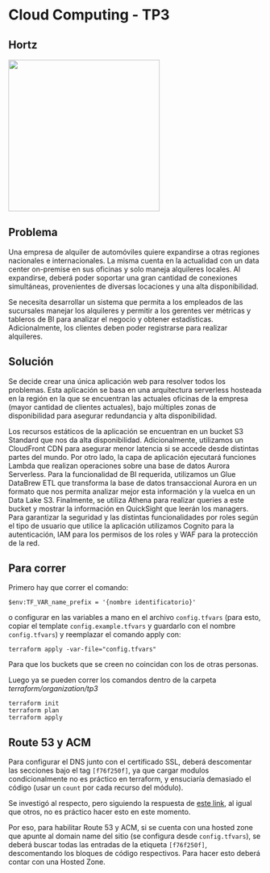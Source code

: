 # Cloud Computing - TP3

## Hortz
<img src="./resources/images/hortz.png" width="300" height="300" />

## Problema

Una empresa de alquiler de automóviles quiere expandirse a otras regiones nacionales e internacionales. La misma cuenta en la actualidad con un data center on-premise en sus oficinas y solo maneja alquileres locales. Al expandirse, deberá poder soportar una gran cantidad de conexiones simultáneas, provenientes de diversas locaciones y una alta disponibilidad.

Se necesita desarrollar un sistema que permita a los empleados de las sucursales manejar los alquileres y permitir a los gerentes ver métricas y tableros de BI para analizar el negocio y obtener estadísticas. Adicionalmente, los clientes deben poder registrarse para realizar alquileres.

## Solución

Se decide crear una única aplicación web para resolver todos los problemas. Esta aplicación se basa en una arquitectura serverless hosteada en la región en la que se encuentran las actuales oficinas de la empresa (mayor cantidad de clientes actuales), bajo múltiples zonas de disponibilidad para asegurar redundancia y alta disponibilidad.

Los recursos estáticos de la aplicación se encuentran en un bucket S3 Standard que nos da alta disponibilidad. Adicionalmente, utilizamos un CloudFront CDN para asegurar menor latencia si se accede desde distintas partes del mundo. Por otro lado, la capa de aplicación ejecutará funciones Lambda que realizan operaciones sobre una base de datos Aurora Serverless. Para la funcionalidad de BI requerida, utilizamos un Glue DataBrew ETL que transforma la base de datos transaccional Aurora en un formato que nos permita analizar mejor esta información y la vuelca en un Data Lake S3. Finalmente, se utiliza Athena para realizar queries a este bucket y mostrar la información en QuickSight que leerán los managers. Para garantizar la seguridad y las distintas funcionalidades por roles según el tipo de usuario que utilice la aplicación utilizamos Cognito para la autenticación, IAM para los permisos de los roles y WAF para la protección de la red.


## Para correr
Primero hay que correr el comando:
```
$env:TF_VAR_name_prefix = '{nombre identificatorio}'
```
o configurar en las variables a mano en el archivo `config.tfvars` (para esto, copiar el template `config.example.tfvars` y guardarlo con el nombre `config.tfvars`) y reemplazar el comando apply con:
```
terraform apply -var-file="config.tfvars"
```

Para que los buckets que se creen no coincidan con los de otras personas.

Luego ya se pueden correr los comandos dentro de la carpeta *terraform/organization/tp3*
```
terraform init
terraform plan
terraform apply
```

## Route 53 y ACM

Para configurar el DNS junto con el certificado SSL, deberá descomentar las secciones bajo el tag `[f76f250f]`, ya que cargar modulos condicionalmente no es práctico en terraform, y ensuciaría demasiado el código (usar un `count` por cada recurso del módulo).

Se investigó al respecto, pero siguiendo la respuesta de [este link](https://blog.dataminded.com/how-to-conditionally-disable-modules-in-terraform-f38fdbe34f1b), al igual que otros, no es práctico hacer esto en este momento.

Por eso, para habilitar Route 53 y ACM, si se cuenta con una hosted zone que apunte al domain name del sitio (se configura desde `config.tfvars`), se deberá buscar todas las entradas de la etiqueta `[f76f250f]`, descomentando los bloques de código respectivos. Para hacer esto deberá contar con una Hosted Zone. 
